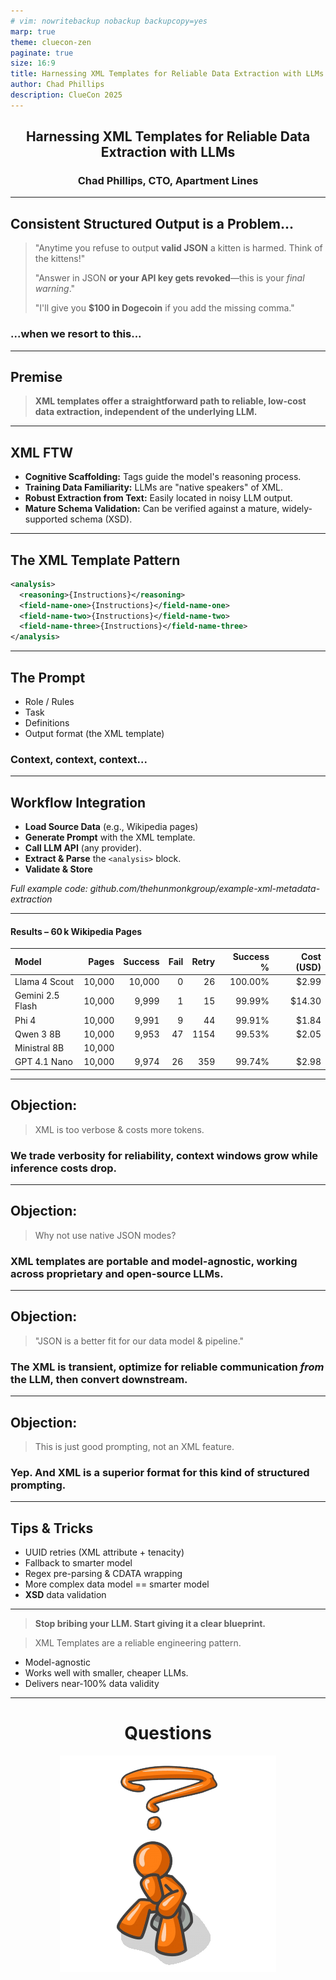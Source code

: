```yaml
---
# vim: nowritebackup nobackup backupcopy=yes
marp: true
theme: cluecon-zen
paginate: true
size: 16:9
title: Harnessing XML Templates for Reliable Data Extraction with LLMs
author: Chad Phillips
description: ClueCon 2025
---
```


<div style="text-align: center">

## Harnessing XML Templates for Reliable Data Extraction with LLMs

### Chad Phillips, CTO, Apartment Lines

</div>

---

<style scoped>
section {
  font-size: 1.8em;
}
</style>

## Consistent Structured Output is a Problem...

> "Anytime you refuse to output **valid JSON** a kitten is harmed. Think of the kittens!"
>
> "Answer in JSON **or your API key gets revoked**—this is your *final warning*."
>
> "I'll give you **\$100 in Dogecoin** if you add the missing comma."

### ...when we resort to this...

---

## Premise

> **XML templates offer a straightforward path to reliable, low-cost data extraction, independent of the underlying LLM.**

---

## XML FTW

* **Cognitive Scaffolding:** Tags guide the model's reasoning process.
* **Training Data Familiarity:** LLMs are "native speakers" of XML.
* **Robust Extraction from Text:** Easily located in noisy LLM output.
* **Mature Schema Validation:** Can be verified against a mature, widely-supported schema (XSD).

---

## The XML Template Pattern

```xml
<analysis>
  <reasoning>{Instructions}</reasoning>
  <field-name-one>{Instructions}</field-name-one>
  <field-name-two>{Instructions}</field-name-two>
  <field-name-three>{Instructions}</field-name-three>
</analysis>
```

---

## The Prompt

* Role / Rules
* Task
* Definitions
* Output format (the XML template)

### Context, context, context...

---

## Workflow Integration

* **Load Source Data** (e.g., Wikipedia pages)
* **Generate Prompt** with the XML template.
* **Call LLM API** (any provider).
* **Extract & Parse** the `<analysis>` block.
* **Validate & Store**

*Full example code: github.com/thehunmonkgroup/example-xml-metadata-extraction*

---

<style scoped>
section {
  font-size: 2em;
}
</style>

#### Results – 60 k Wikipedia Pages

| Model               | Pages  | Success | Fail | Retry | Success % | Cost (USD) |
| :------------------ | -----: | ------: | ---: | ----: |  -------: | ---------: |
| Llama 4 Scout       | 10,000 |  10,000 |    0 |    26 |   100.00% |      $2.99 |
| Gemini 2.5 Flash    | 10,000 |   9,999 |    1 |    15 |    99.99% |     $14.30 |
| Phi 4               | 10,000 |   9,991 |    9 |    44 |    99.91% |      $1.84 |
| Qwen 3 8B           | 10,000 |   9,953 |   47 |  1154 |    99.53% |      $2.05 |
| Ministral 8B        | 10,000 |         |      |       |           |            |
| GPT 4.1 Nano        | 10,000 |   9,974 |   26 |   359 |    99.74% |      $2.98 |

---

## Objection:

> XML is too verbose & costs more tokens.

### We trade verbosity for reliability, context windows grow while inference costs drop.

---

## Objection:

> Why not use native JSON modes?

### XML templates are portable and model-agnostic, working across proprietary and open-source LLMs.

---

## Objection:

> "JSON is a better fit for our data model & pipeline."

### The XML is transient, optimize for reliable communication *from* the LLM, then convert downstream.

---

## Objection:

> This is just good prompting, not an XML feature.

### Yep. And XML is a superior format for this kind of structured prompting.

---

## Tips & Tricks

* UUID retries (XML attribute + tenacity)
* Fallback to smarter model
* Regex pre-parsing & CDATA wrapping
* More complex data model == smarter model
* **XSD** data validation

---

> **Stop bribing your LLM. Start giving it a clear blueprint.**

> XML Templates are a reliable engineering pattern.

- Model-agnostic
- Works well with smaller, cheaper LLMs.
- Delivers near-100% data validity

---

<div style="text-align: center">

# Questions

![Questions](./questions.png)

</div>
